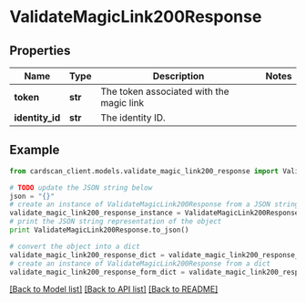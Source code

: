 # ValidateMagicLink200Response


## Properties
Name | Type | Description | Notes
------------ | ------------- | ------------- | -------------
**token** | **str** | The token associated with the magic link | 
**identity_id** | **str** | The identity ID. | 

## Example

```python
from cardscan_client.models.validate_magic_link200_response import ValidateMagicLink200Response

# TODO update the JSON string below
json = "{}"
# create an instance of ValidateMagicLink200Response from a JSON string
validate_magic_link200_response_instance = ValidateMagicLink200Response.from_json(json)
# print the JSON string representation of the object
print ValidateMagicLink200Response.to_json()

# convert the object into a dict
validate_magic_link200_response_dict = validate_magic_link200_response_instance.to_dict()
# create an instance of ValidateMagicLink200Response from a dict
validate_magic_link200_response_form_dict = validate_magic_link200_response.from_dict(validate_magic_link200_response_dict)
```
[[Back to Model list]](../README.md#documentation-for-models) [[Back to API list]](../README.md#documentation-for-api-endpoints) [[Back to README]](../README.md)


